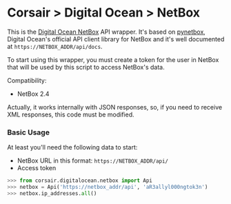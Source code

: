 # Corsair > Digital Ocean > NetBox
This is the [Digital Ocean NetBox](https://github.com/digitalocean/netbox) API wrapper.  It's based on [pynetbox](https://github.com/digitalocean/pynetbox), Digital Ocean's official API client library for NetBox and it's well documented at `https://NETBOX_ADDR/api/docs`.

To start using this wrapper, you must create a token for the user in NetBox that will be used by this script to access NetBox's data.

Compatibility:

* NetBox 2.4

Actually, it works internally with JSON responses, so, if you need to receive XML responses, this code must be modified.


### Basic Usage
At least you'll need the following data to start:

* NetBox URL in this format: `https://NETBOX_ADDR/api/`
* Access token

```python
>>> from corsair.digitalocean.netbox import Api
>>> netbox = Api('https://netbox_addr/api', 'aR3allyl000ngtok3n')
>>> netbox.ip_addresses.all()
```
